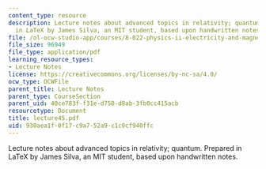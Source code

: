 ```yaml
---
content_type: resource
description: Lecture notes about advanced topics in relativity; quantum. Prepared
  in LaTeX by James Silva, an MIT student, based upon handwritten notes.
file: /ol-ocw-studio-app/courses/8-022-physics-ii-electricity-and-magnetism-fall-2006/930aea1f0f17c9a752a9c1c0cf940ffc_lecture45.pdf
file_size: 96949
file_type: application/pdf
learning_resource_types:
- Lecture Notes
license: https://creativecommons.org/licenses/by-nc-sa/4.0/
ocw_type: OCWFile
parent_title: Lecture Notes
parent_type: CourseSection
parent_uid: 40ce783f-f31e-d750-d8ab-3fb0cc415acb
resourcetype: Document
title: lecture45.pdf
uid: 930aea1f-0f17-c9a7-52a9-c1c0cf940ffc
---
```

Lecture notes about advanced topics in relativity; quantum. Prepared in LaTeX by James Silva, an MIT student, based upon handwritten notes.